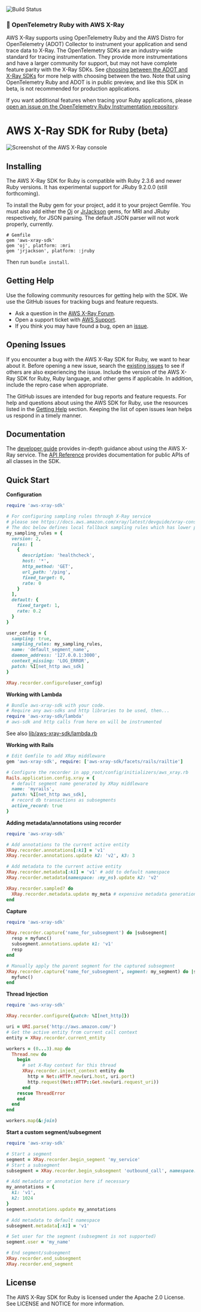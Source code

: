![Build Status](https://github.com/aws/aws-xray-sdk-ruby/actions/workflows/continuous-build.yml/badge.svg)

### :mega: OpenTelemetry Ruby with AWS X-Ray

AWS X-Ray supports using OpenTelemetry Ruby and the AWS Distro for OpenTelemetry (ADOT) Collector to instrument your application and send trace data to X-Ray. The OpenTelemetry SDKs are an industry-wide standard for tracing instrumentation. They provide more instrumentations and have a larger community for support, but may not have complete feature parity with the X-Ray SDKs. See [choosing between the ADOT and X-Ray SDKs](https://docs.aws.amazon.com/xray/latest/devguide/xray-instrumenting-your-app.html#xray-instrumenting-choosing) for more help with choosing between the two. Note that using OpenTelemetry Ruby and ADOT is in public preview, and like this SDK in beta, is not recommended for production applications.

If you want additional features when tracing your Ruby applications, please [open an issue on the OpenTelemetry Ruby Instrumentation repository](https://github.com/open-telemetry/opentelemetry-ruby-contrib/issues/new?labels=enhancement&title=X-Ray%20Compatible%20Feature%20Request).

# AWS X-Ray SDK for Ruby (beta)

![Screenshot of the AWS X-Ray console](https://raw.githubusercontent.com/aws/aws-xray-sdk-ruby/master/images/example_servicemap.png)

## Installing

The AWS X-Ray SDK for Ruby is compatible with Ruby 2.3.6 and newer Ruby versions. It has experimental support for JRuby 9.2.0.0 (still forthcoming).

To install the Ruby gem for your project, add it to your project Gemfile. You must also add either the [Oj](https://github.com/ohler55/oj) or [JrJackson](https://github.com/guyboertje/jrjackson) gems, for MRI and JRuby respectively, for JSON parsing. The default JSON parser will not work properly, currently.

```
# Gemfile
gem 'aws-xray-sdk'
gem 'oj', platform: :mri
gem 'jrjackson', platform: :jruby
```

Then run `bundle install`.

## Getting Help

Use the following community resources for getting help with the SDK. We use the GitHub
issues for tracking bugs and feature requests.

- Ask a question in the [AWS X-Ray Forum](https://forums.aws.amazon.com/forum.jspa?forumID=241&start=0).
- Open a support ticket with [AWS Support](http://docs.aws.amazon.com/awssupport/latest/user/getting-started.html).
- If you think you may have found a bug, open an [issue](https://github.com/aws/aws-xray-sdk-ruby/issues/new).

## Opening Issues

If you encounter a bug with the AWS X-Ray SDK for Ruby, we want to hear about
it. Before opening a new issue, search the [existing issues](https://github.com/aws/aws-xray-sdk-ruby/issues)
to see if others are also experiencing the issue. Include the version of the AWS X-Ray
SDK for Ruby, Ruby language, and other gems if applicable. In addition,
include the repro case when appropriate.

The GitHub issues are intended for bug reports and feature requests. For help and
questions about using the AWS SDK for Ruby, use the resources listed
in the [Getting Help](https://github.com/aws/aws-xray-sdk-ruby#getting-help) section. Keeping the list of open issues lean helps us respond in a timely manner.

## Documentation

The [developer guide](https://docs.aws.amazon.com/xray/latest/devguide) provides in-depth guidance about using the AWS X-Ray service.
The [API Reference](http://docs.aws.amazon.com/xray-sdk-for-ruby/latest/reference/) provides documentation for public APIs of all classes in the SDK.

## Quick Start

**Configuration**

```ruby
require 'aws-xray-sdk'

# For configuring sampling rules through X-Ray service
# please see https://docs.aws.amazon.com/xray/latest/devguide/xray-console-sampling.html.
# The doc below defines local fallback sampling rules which has lower priority.
my_sampling_rules = {
  version: 2,
  rules: [
    {
      description: 'healthcheck',
      host: '*',
      http_method: 'GET',
      url_path: '/ping',
      fixed_target: 0,
      rate: 0
    }
  ],
  default: {
    fixed_target: 1,
    rate: 0.2
  }
}

user_config = {
  sampling: true,
  sampling_rules: my_sampling_rules,
  name: 'default_segment_name',
  daemon_address: '127.0.0.1:3000',
  context_missing: 'LOG_ERROR',
  patch: %I[net_http aws_sdk]
}

XRay.recorder.configure(user_config)
```

**Working with Lambda**

```ruby
# Bundle aws-xray-sdk with your code.
# Require any aws-sdks and http libraries to be used, then...
require 'aws-xray-sdk/lambda'
# aws-sdk and http calls from here on will be instrumented
```

See also [lib/aws-xray-sdk/lambda.rb](lib/aws-xray-sdk/lambda.rb)

**Working with Rails**

```ruby
# Edit Gemfile to add XRay middleware
gem 'aws-xray-sdk', require: ['aws-xray-sdk/facets/rails/railtie']

# Configure the recorder in app_root/config/initializers/aws_xray.rb
Rails.application.config.xray = {
  # default segment name generated by XRay middleware
  name: 'myrails',
  patch: %I[net_http aws_sdk],
  # record db transactions as subsegments
  active_record: true
}
```

**Adding metadata/annotations using recorder**

```ruby
require 'aws-xray-sdk'

# Add annotations to the current active entity
XRay.recorder.annotations[:k1] = 'v1'
XRay.recorder.annotations.update k2: 'v2', k3: 3

# Add metadata to the current active entity
XRay.recorder.metadata[:k1] = 'v1' # add to default namespace
XRay.recorder.metadata(namespace: :my_ns).update k2: 'v2'

XRay.recorder.sampled? do
  XRay.recorder.metadata.update my_meta # expensive metadata generation here
end
```

**Capture**

```ruby
require 'aws-xray-sdk'

XRay.recorder.capture('name_for_subsegment') do |subsegment|
  resp = myfunc()
  subsegment.annotations.update k1: 'v1'
  resp
end

# Manually apply the parent segment for the captured subsegment
XRay.recorder.capture('name_for_subsegment', segment: my_segment) do |subsegment|
  myfunc()
end
```

**Thread Injection**

```ruby
require 'aws-xray-sdk'

XRay.recorder.configure({patch: %I[net_http]})

uri = URI.parse('http://aws.amazon.com/')
# Get the active entity from current call context
entity = XRay.recorder.current_entity

workers = (0...3).map do
  Thread.new do
    begin
      # set X-Ray context for this thread
      XRay.recorder.inject_context entity do
        http = Net::HTTP.new(uri.host, uri.port)
        http.request(Net::HTTP::Get.new(uri.request_uri))
      end
    rescue ThreadError
    end
  end
end

workers.map(&:join)
```

**Start a custom segment/subsegment**

```ruby
require 'aws-xray-sdk'

# Start a segment
segment = XRay.recorder.begin_segment 'my_service'
# Start a subsegment
subsegment = XRay.recorder.begin_subsegment 'outbound_call', namespace: 'remote'

# Add metadata or annotation here if necessary
my_annotations = {
  k1: 'v1',
  k2: 1024
}
segment.annotations.update my_annotations

# Add metadata to default namespace
subsegment.metadata[:k1] = 'v1'

# Set user for the segment (subsegment is not supported)
segment.user = 'my_name'

# End segment/subsegment
XRay.recorder.end_subsegment
XRay.recorder.end_segment
```

## License

The AWS X-Ray SDK for Ruby is licensed under the Apache 2.0 License. See LICENSE and NOTICE for more information.
